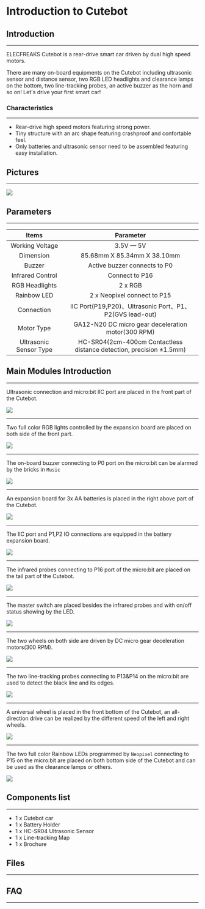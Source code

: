 # Introduction to Cutebot

## Introduction
---

ELECFREAKS Cutebot is a rear-drive smart car driven by dual high speed motors. 

There are many on-board equipments on the Cutebot including ultrasonic sensor and distance sensor, two RGB LED headlights and clearance lamps on the bottom, two line-tracking probes, an active buzzer as the horn and so on! Let's drive your first smart car!

### Characteristics
---

- Rear-drive high speed motors featuring strong power.
- Tiny structure with an arc shape featuring crashproof and confortable feel. 
- Only batteries and ultrasonic sensor need to be assembled featuring easy installation.

## Pictures
---
![](./images/cutebot_01_01.jpg)

## Parameters
---

|Items |Parameter|
|:-:|:-:|
|Working Voltage| 3.5V — 5V |
| Dimension |85.68mm X 85.34mm X 38.10mm|
|Buzzer|Active buzzer connects to P0|
|Infrared Control|Connect to P16|
|RGB Headlights|2 x RGB|
|Rainbow LED|2 x Neopixel connect to P15|
| Connection |IIC Port(P19,P20)、Ultrasonic Port、P1、P2(GVS lead-out)|
| Motor Type |GA12-N20 DC micro gear deceleration motor(300 RPM)|
| Ultrasonic Sensor Type |HC-SR04(2cm-400cm Contactless distance detection, precision ±1.5mm)|

## Main Modules Introduction
---
Ultrasonic connection and micro:bit IIC port are placed in the front part of the Cutebot.

![](./images/cutebot_01_02.jpg)

- - - - -

Two full color RGB lights controlled by the expansion board are placed on both side of the front part. 

![](./images/cutebot_01_03.jpg)

- - - - -

The on-board buzzer connecting to P0 port on the micro:bit can be alarmed by the bricks in `Music`


![](./images/cutebot_01_13.jpg)

- - - - -

An expansion board for 3x AA batteries is placed in the right above part of the Cutebot.

![](./images/cutebot_01_04.jpg)

- - - - -

The IIC port and P1,P2 IO connections are equipped in the battery expansion board.

![](./images/cutebot_01_05.jpg)

- - - - -

The infrared probes connecting to P16 port of the micro:bit are placed on the tail part of the Cutebot.

![](./images/cutebot_01_06.jpg)

- - - - -

The master switch are placed besides the infrared probes and with on/off status showing by the LED.

![](./images/cutebot_01_07.jpg)

- - - - -

The two wheels on both side are driven by DC micro gear deceleration motors(300 RPM).

![](./images/cutebot_01_08.jpg)

- - - - -

The two line-tracking probes connecting to P13&P14 on the micro:bit are used to detect the black line and its edges.

![](./images/cutebot_01_09.jpg)

- - - - -

A universal wheel is placed in the front bottom of the Cutebot, an all-direction drive can be realized by the different speed of the left and right wheels. 

![](./images/cutebot_01_10.jpg)

- - - - -

The two full color  Rainbow LEDs programmed by  `Neopixel` connecting to P15 on the micro:bit are placed on both bottom side of the Cutebot and can be used as the clearance lamps or others.

![](./images/cutebot_01_11.jpg)
## Components list
---

- 1 x Cutebot car
- 1 x Battery Holder
- 1 x HC-SR04 Ultrasonic Sensor
- 1 x Line-tracking Map
- 1 x Brochure

## Files
---

## FAQ
---
